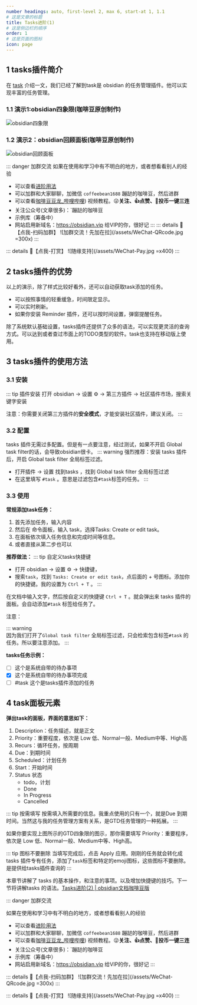 ```yaml
---
number headings: auto, first-level 2, max 6, start-at 1, 1.1
# 这是文章的标题
title: Tasks进阶(1)
# 这是侧边栏的顺序
order: 1
# 这是页面的图标
icon: page
---
```

## 1 tasks插件简介
在 [task](/zh/community-plugins/tasks.md) 介绍一文，我们已经了解到task是 obsidian 的任务管理插件。他可以实现丰富的任务管理。
<BiliBili bvid="BV12y4y1d7N6" />
### 1.1 演示1:obsidian四象限(咖啡豆原创制作)
![obsidian四象限](/assets/Obsidian_WE64ijIAsy-w750.png) 

### 1.2 演示2：obsidian回顾面板(咖啡豆原创制作)
![obsidian回顾面板](/assets/Obsidian_k70QbE5PE9-w750.png)

::: danger 加群交流
如果在使用和学习中有不明白的地方，或者想看看别人的经验
- 可以查看[进阶用法](/zh/advanced/)
- 可以加群和大家聊聊，加微信 `coffeebean1688` 蹦跶的咖啡豆，然后进群
- 可以查看[咖啡豆豆龙_哔哩哔哩](https://space.bilibili.com/618777356)) 视频教程。😜**关注、👍点赞、📀投币一键三连**
- 关注公众号(文章很多)：`蹦跶的咖啡豆
- 示例库（筹备中）
- 网站启用新域名：https://obsidian.vip 给VIP的你，很好记
:::
::: details 🌱【点我-扫码加群】
![加群交流！先加在拉](/assets/WeChat-QRcode.jpg =300x) 
::: 

::: details 🍻【点我-打赏】
![随缘支持](/assets/WeChat-Pay.jpg =x400)
::: 


## 2 tasks插件的优势
以上的演示，除了样式比较好看外，还可以自动获取task添加的任务。
- 可以按照事情的轻重缓急，时间限定显示。
- 可以实时刷新。
- 如果你安装 Reminder 插件，还可以按时间设置，弹窗提醒任务。

除了系统默认基础设置，tasks插件还提供了众多的语法，可以实现更灵活的查询方式。可以达到或者查过市面上的TODO类型的软件。task也支持在移动版上使用。

## 3 tasks插件的使用方法
### 3.1 安装
::: tip 插件安装
打开 obsidian → 设置 ⚙️ → 第三方插件 → 社区插件市场，搜索关键字安装

注意：你需要关闭第三方插件的**安全模式**，才能安装社区插件，建议关闭。
:::

### 3.2 配置
tasks 插件无需过多配置。但是有一点要注意，经过测试，如果不开启 Global task filter的话，会导致obsidian很卡。
::: warning
强烈推荐：安装 tasks 插件后，开启 Global task filter 全局标签过滤。
- 打开插件 → 设置 找到tasks ，找到 Global task filter 全局标签过滤
- 在这里填写 `#task` 。意思是过滤包含`#task`标签的任务。
:::

### 3.3 使用
**常规添加task任务：**
1. 首先添加任务，输入内容
2. 然后在 命令面板，输入 task，选择Tasks: Create or edit task。
3. 在面板依次填入任务信息和完成时间等信息。
4. 或者直接从第二步也可以

**推荐做法：**
::: tip 自定义tasks快捷键
- 打开 obsidian → 设置 ⚙️ → 快捷键，
- 搜索`task`，找到 `Tasks: Create or edit task`，点后面的 + 号图标。添加你的快捷键。我的设置为 `Ctrl + T` 。
:::

在文档中输入文字，然后按自定义的快捷键 `Ctrl + T` 。就会弹出来 tasks 插件的面板。会自动添加`#task` 标签给任务了。

注意：

::: warning  
因为我们打开了`Global task filter` 全局标签过滤，只会检索包含标签`#task` 的任务。所以要注意添加。
:::

**tasks任务示例：**  
- [ ] 这个是系统自带的待办事项
- [x] 这个是系统自带的待办事项完成
- [ ] #task 这个是tasks插件添加的任务

## 4 task面板元素
**弹出task的面板，界面的意思如下：**  
1. Description：任务描述，就是正文
2. Priority：重要程度，依次是 Low 低、Normal一般、Medium中等、High高
3. Recurs：循环任务，按周期
4. Due：到期时间
5. Scheduled：计划任务
6. Start：开始时间
7. Status 状态
	- todo，计划
	- Done
	- In Progress
	- Cancelled

::: tip 按需填写
按需填入所需要的信息。我重点使用的只有一个，就是Due 到期时间。当然这与我的任务管理方案有关系，是GTD任务管理的一种拓展。
:::

如果你要实现上图所示的GTD四象限的图示，那你需要填写 Priority：重要程序，依次是 Low 低、Normal一般、Medium中等、High高。

::: tip 图标不要删除
当填写完成后，点击 Apply 应用。刚刚的任务就会转化成 tasks 插件专有任务，添加了`task`标签和特定的emoji图标，这些图标不要删除。是提供给tasks插件查询的
:::

本章节讲解了 tasks 的基本操作，和注意的事项。以及增加快捷键的技巧。下一节将讲解tasks 的语法。[Tasks进阶(2) | obsidian文档咖啡豆版](/zh/tasks/tasks进阶(2).md)

::: danger 加群交流

如果在使用和学习中有不明白的地方，或者想看看别人的经验
- 可以查看[进阶用法](/zh/advanced)
- 可以加群和大家聊聊，加微信 `coffeebean1688` 蹦跶的咖啡豆，然后进群
- 可以查看[咖啡豆豆龙_哔哩哔哩](https://space.bilibili.com/618777356)) 视频教程。😜**关注、👍点赞、📀投币一键三连**
- 关注公众号(文章很多)：`蹦跶的咖啡豆
- 示例库（筹备中）
- 网站启用新域名：https://obsidian.vip 给VIP的你，很好记
:::

::: details 🌱【点我-扫码加群】
![加群交流！先加在拉](/assets/WeChat-QRcode.jpg =300x) 
::: 

::: details 🍻【点我-打赏】
![随缘支持](/assets/WeChat-Pay.jpg =x400)
::: 

